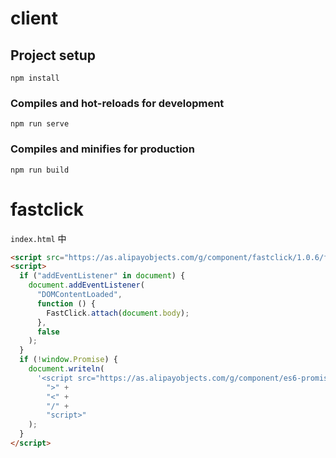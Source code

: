 # client

## Project setup

```
npm install
```

### Compiles and hot-reloads for development

```
npm run serve
```

### Compiles and minifies for production

```
npm run build
```

# fastclick

`index.html` 中

```html
<script src="https://as.alipayobjects.com/g/component/fastclick/1.0.6/fastclick.js"></script>
<script>
  if ("addEventListener" in document) {
    document.addEventListener(
      "DOMContentLoaded",
      function () {
        FastClick.attach(document.body);
      },
      false
    );
  }
  if (!window.Promise) {
    document.writeln(
      '<script src="https://as.alipayobjects.com/g/component/es6-promise/3.2.2/es6-promise.min.js"' +
        ">" +
        "<" +
        "/" +
        "script>"
    );
  }
</script>
```
